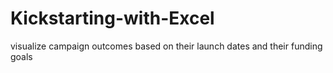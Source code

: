 # Kickstarting-with-Excel
visualize campaign outcomes based on their launch dates and their funding goals
